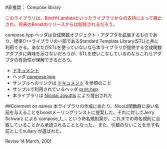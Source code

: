 #非推奨： Compose library

<span style="color:red;">このライブラリは、BindやLambdaといったライブラリからの支持によって廃止され、将来のBoostのリリースからは削除されるだろう。</span>

compose.hpp ヘッダは合成関数オブジェクト・アダプタを拡張するものであり、標準C++ライブラリの一部であるStandard Template Library(STL)と共に利用できる。あなたがSTLを使っていないなら本ライブラリが提供する合成関数アダプタに興味を示さないだろうが、STLを使いこなしているのならこれらアダプタの有効性が理解できるだろう。

- [ドキュメント](./compose.md)
- ヘッダ [compose.hpp](./compose.hpp.md)
- サンプルへのリンクは [ドキュメント](./compose.md) を参照のこと
- サンプルで利用されているヘッダ [print.hpp](./print.hpp.md)
- 本ライブラリは [Nicolai Josuttis](http://www.boost.org/doc/libs/1_31_0/people/people.htm) により提出された


##Comment on names
本ライブラリの作成にあたり、Nicoは関数群に良い名前を与えることをboostメーリングリンストに提案した。それに対してJerry Schwarz による compose_f_... という命名規則案が、これまでの命名規則に合致していることから承認されることとなった。 また、引数のないことを示す名前としてnullary が選ばれた。

Revise 14 March, 2001


